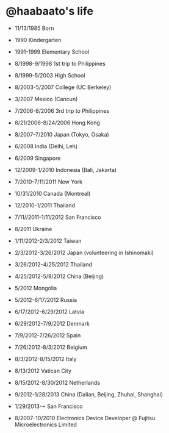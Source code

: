 @haabaato's life
===============

- 11/13/1985 Born
- 1990 Kindergarten
- 1991-1999 Elementary School
- 8/1998-9/1998 1st trip to Philippines
- 8/1999-5/2003 High School
- 8/2003-5/2007 College (UC Berkeley)
- 3/2007 Mexico (Cancun)
- 7/2006-8/2006 3rd trip to Philippines
- 8/21/2006-8/24/2006 Hong Kong
- 8/2007-7/2010 Japan (Tokyo, Osaka)
- 6/2008 India (Delhi, Leh)
- 6/2009 Singapore
- 12/2009-1/2010 Indonesia (Bali, Jakarta)
- 7/2010-7/11/2011 New York
- 10/31/2010 Canada (Montreal)
- 12/2010-1/2011 Thailand
- 7/11//2011-1/11/2012 San Francisco
- 8/2011 Ukraine
- 1/11/2012-2/3/2012 Taiwan
- 2/3/2012-3/26/2012 Japan (volunteering in Ishinomaki)
- 3/26/2012-4/25/2012 Thailand
- 4/25/2012-5/9/2012 China (Beijing)
- 5/2012 Mongolia
- 5/2012-6/17/2012 Russia
- 6/17/2012-6/29/2012 Latvia
- 6/29/2012-7/9/2012 Denmark
- 7/9/2012-7/26/2012 Spain
- 7/26/2012-8/3/2012 Belgium
- 8/3/2012-8/15/2012 Italy
- 8/13/2012 Vatican City
- 8/15/2012-8/30/2012 Netherlands
- 9/2012-1/28/2013 China (Dalian, Beijing, Zhuhai, Shanghai)
- 1/29/2013-~ San Francisco

- 8/2007-10/2010 Electronics Device Developer @ Fujitsu Microelectronics Limited
